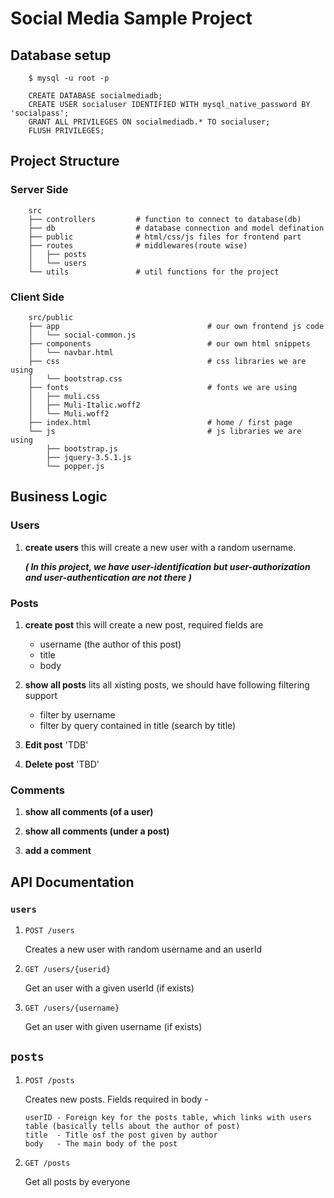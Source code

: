  # Social Media Sample Project

## Database setup
```shell
    $ mysql -u root -p
```
```mysql
    CREATE DATABASE socialmediadb;
    CREATE USER socialuser IDENTIFIED WITH mysql_native_password BY 'socialpass';
    GRANT ALL PRIVILEGES ON socialmediadb.* TO socialuser;
    FLUSH PRIVILEGES;
```

## Project Structure

### Server Side
```shell
    src
    ├── controllers         # function to connect to database(db)
    ├── db                  # database connection and model defination
    ├── public              # html/css/js files for frontend part
    ├── routes              # middlewares(route wise)
    │   ├── posts
    │   └── users
    └── utils               # util functions for the project
```
### Client Side
```shell
    src/public 
    ├── app                                 # our own frontend js code 
    │   └── social-common.js
    ├── components                          # our own html snippets
    │   └── navbar.html
    ├── css                                 # css libraries we are using
    │   └── bootstrap.css
    ├── fonts                               # fonts we are using
    │   ├── muli.css
    │   ├── Muli-Italic.woff2
    │   └── Muli.woff2
    ├── index.html                          # home / first page
    └── js                                  # js libraries we are using 
        ├── bootstrap.js
        ├── jquery-3.5.1.js
        └── popper.js
```

## Business Logic
 
### Users
 
1. **create users**
    this will create a new user with a random username.  
    
    ***( In this project, we have user-identification but user-authorization and user-authentication are not there )***


### Posts

1. **create post**
    this will create a new post, required fields are  

    - username (the author of this post)
    - title 
    - body

2. **show all posts**
    lits all xisting posts, we should have following filtering  support  

    - filter by username
    - filter by query contained in title (search by title)

3. **Edit post**  'TDB'

4. **Delete post** 'TBD'


### Comments

1. **show all comments (of a user)**

2. **show all comments (under a post)**

3. **add a comment**


## API Documentation

### `users`

1. `POST /users`

    Creates a new user with random username and an userId

2. `GET /users/{userid}`

    Get an user with a given userId (if exists)

3. `GET /users/{username}`

    Get an user with given username (if exists)

## `posts`

1. `POST /posts`

    Creates new posts.
    Fields required in body -
    
    ```
    userID - Foreign key for the posts table, which links with users table (basically tells about the author of post) 
    title  - Title osf the post given by author
    body   - The main body of the post
    ```

2. `GET /posts`

    Get all posts by everyone
